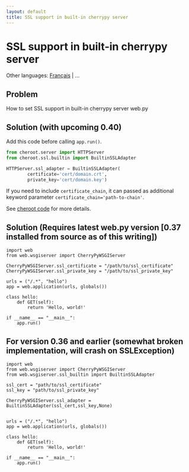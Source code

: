 ```yaml
---
layout: default
title: SSL support in built-in cherrypy server
---
```


# SSL support in built-in cherrypy server

Other languages: [Français](/../cookbook/ssl.fr) | ...

## Problem

How to set SSL support in built-in cherrypy server web.py

## Solution (with upcoming 0.40)

Add this code before calling `app.run()`.

```python
from cheroot.server import HTTPServer
from cheroot.ssl.builtin import BuiltinSSLAdapter

HTTPServer.ssl_adapter = BuiltinSSLAdapter(
        certificate='cert/domain.crt',
        private_key='cert/domain.key')
```

If you need to include `certificate_chain`, it can passed as additional keyword parameter `certificate_chain='path-to-chain'`.

See [cheroot code](https://github.com/cherrypy/cheroot/blob/master/cheroot/ssl/builtin.py) for more details.

## Solution (Requires latest web.py version [0.37 installed from source as of this writing])

    import web
    from web.wsgiserver import CherryPyWSGIServer

    CherryPyWSGIServer.ssl_certificate = "/path/to/ssl_certificate"
    CherryPyWSGIServer.ssl_private_key = "/path/to/ssl_private_key"

    urls = ("/.*", "hello")
    app = web.application(urls, globals())

    class hello:
        def GET(self):
            return 'Hello, world!'

    if __name__ == "__main__":
        app.run()

## For version 0.36 and earlier (somewhat broken implementation, will crash on SSLException)

    import web
    from web.wsgiserver import CherryPyWSGIServer
    from web.wsgiserver.ssl_builtin import BuiltinSSLAdapter

    ssl_cert = "path/to/ssl_certificate"
    ssl_key = "path/to/ssl_private_key"

    CherryPyWSGIServer.ssl_adapter = BuiltinSSLAdapter(ssl_cert,ssl_key,None)


    urls = ("/.*", "hello")
    app = web.application(urls, globals())

    class hello:
        def GET(self):
            return 'Hello, world!'

    if __name__ == "__main__":
        app.run()
